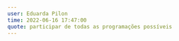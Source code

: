 ```yaml
---
user: Eduarda Pilon 
time: 2022-06-16 17:47:00
quote: participar de todas as programações possíveis
---
```

